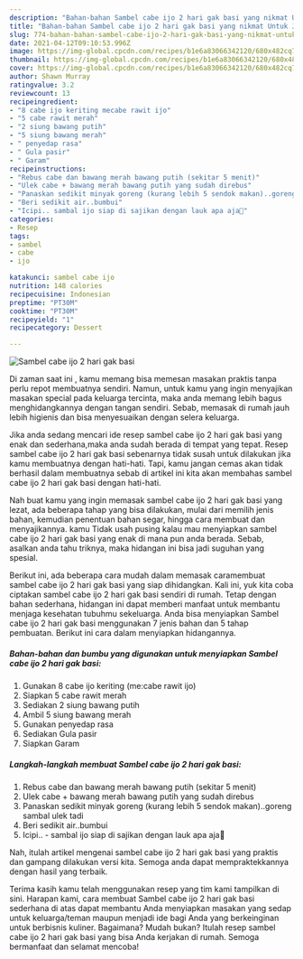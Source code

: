 ```yaml
---
description: "Bahan-bahan Sambel cabe ijo 2 hari gak basi yang nikmat Untuk Jualan"
title: "Bahan-bahan Sambel cabe ijo 2 hari gak basi yang nikmat Untuk Jualan"
slug: 774-bahan-bahan-sambel-cabe-ijo-2-hari-gak-basi-yang-nikmat-untuk-jualan
date: 2021-04-12T09:10:53.996Z
image: https://img-global.cpcdn.com/recipes/b1e6a83066342120/680x482cq70/sambel-cabe-ijo-2-hari-gak-basi-foto-resep-utama.jpg
thumbnail: https://img-global.cpcdn.com/recipes/b1e6a83066342120/680x482cq70/sambel-cabe-ijo-2-hari-gak-basi-foto-resep-utama.jpg
cover: https://img-global.cpcdn.com/recipes/b1e6a83066342120/680x482cq70/sambel-cabe-ijo-2-hari-gak-basi-foto-resep-utama.jpg
author: Shawn Murray
ratingvalue: 3.2
reviewcount: 13
recipeingredient:
- "8 cabe ijo keriting mecabe rawit ijo"
- "5 cabe rawit merah"
- "2 siung bawang putih"
- "5 siung bawang merah"
- " penyedap rasa"
- " Gula pasir"
- " Garam"
recipeinstructions:
- "Rebus cabe dan bawang merah bawang putih (sekitar 5 menit)"
- "Ulek cabe + bawang merah bawang putih yang sudah direbus"
- "Panaskan sedikit minyak goreng (kurang lebih 5 sendok makan)..goreng sambal ulek tadi"
- "Beri sedikit air..bumbui"
- "Icipi.. sambal ijo siap di sajikan dengan lauk apa aja💚"
categories:
- Resep
tags:
- sambel
- cabe
- ijo

katakunci: sambel cabe ijo 
nutrition: 148 calories
recipecuisine: Indonesian
preptime: "PT30M"
cooktime: "PT30M"
recipeyield: "1"
recipecategory: Dessert

---
```



![Sambel cabe ijo 2 hari gak basi](https://img-global.cpcdn.com/recipes/b1e6a83066342120/680x482cq70/sambel-cabe-ijo-2-hari-gak-basi-foto-resep-utama.jpg)

Di zaman  saat ini , kamu memang bisa memesan masakan praktis tanpa perlu repot membuatnya sendiri. Namun, untuk kamu yang ingin menyajikan masakan special pada keluarga tercinta, maka anda memang lebih bagus menghidangkannya dengan tangan sendiri. Sebab, memasak di rumah jauh lebih higienis dan bisa menyesuaikan dengan selera keluarga.

Jika anda sedang mencari ide resep sambel cabe ijo 2 hari gak basi yang enak dan sederhana,maka anda sudah berada di tempat yang tepat. Resep sambel cabe ijo 2 hari gak basi  sebenarnya tidak susah untuk dilakukan jika kamu membuatnya dengan hati-hati. Tapi, kamu jangan cemas akan tidak berhasil dalam membuatnya 
sebab di artikel ini kita akan membahas sambel cabe ijo 2 hari gak basi dengan hati-hati.  



Nah buat kamu yang ingin memasak sambel cabe ijo 2 hari gak basi yang lezat, ada beberapa tahap yang bisa dilakukan, mulai dari memilih jenis bahan, kemudian penentuan bahan segar, hingga cara membuat dan menyajikannya. kamu Tidak usah pusing kalau mau menyiapkan sambel cabe ijo 2 hari gak basi yang enak di mana pun anda berada. Sebab, asalkan anda  tahu triknya, maka hidangan ini bisa jadi suguhan yang spesial.

Berikut ini, ada beberapa cara mudah dalam memasak caramembuat sambel cabe ijo 2 hari gak basi yang siap dihidangkan. Kali ini, yuk kita coba ciptakan sambel cabe ijo 2 hari gak basi sendiri di rumah. Tetap dengan bahan sederhana, hidangan ini dapat memberi manfaat untuk membantu menjaga kesehatan tubuhmu sekeluarga. Anda bisa menyiapkan Sambel cabe ijo 2 hari gak basi menggunakan 7 jenis bahan dan 5 tahap pembuatan. Berikut ini cara dalam menyiapkan hidangannya.

<!--inarticleads1-->

##### Bahan-bahan dan bumbu yang digunakan untuk menyiapkan Sambel cabe ijo 2 hari gak basi:

1. Gunakan 8 cabe ijo keriting (me:cabe rawit ijo)
1. Siapkan 5 cabe rawit merah
1. Sediakan 2 siung bawang putih
1. Ambil 5 siung bawang merah
1. Gunakan  penyedap rasa
1. Sediakan  Gula pasir
1. Siapkan  Garam




<!--inarticleads2-->

##### Langkah-langkah membuat Sambel cabe ijo 2 hari gak basi:

1. Rebus cabe dan bawang merah bawang putih (sekitar 5 menit)
1. Ulek cabe + bawang merah bawang putih yang sudah direbus
1. Panaskan sedikit minyak goreng (kurang lebih 5 sendok makan)..goreng sambal ulek tadi
1. Beri sedikit air..bumbui
1. Icipi.. - sambal ijo siap di sajikan dengan lauk apa aja💚




Nah, itulah artikel mengenai  sambel cabe ijo 2 hari gak basi  yang praktis dan gampang dilakukan versi kita. Semoga anda dapat mempraktekkannya dengan hasil yang terbaik. 

Terima kasih kamu telah menggunakan resep yang tim kami tampilkan di sini. Harapan kami, cara membuat  Sambel cabe ijo 2 hari gak basi sederhana di atas dapat membantu Anda menyiapkan masakan yang sedap untuk keluarga/teman maupun menjadi ide bagi Anda yang berkeinginan untuk berbisnis kuliner. Bagaimana? Mudah bukan? Itulah resep sambel cabe ijo 2 hari gak basi yang bisa Anda kerjakan di rumah. Semoga bermanfaat dan selamat mencoba!

